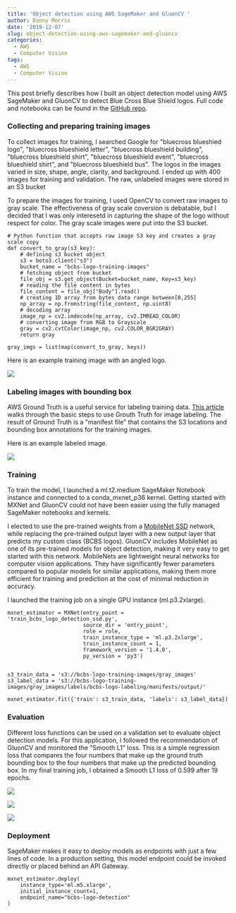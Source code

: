 ```yaml
---
title: 'Object detection using AWS SageMaker and GluonCV '
author: Danny Morris
date: '2019-12-07'
slug: object-detection-using-aws-sagemaker-and-gluoncv
categories:
  - AWS
  - Computer Vision
tags:
  - AWS
  - Computer Vision
---
```


This post briefly describes how I built an object detection model using AWS SageMaker and GluonCV to detect Blue Cross Blue Shield logos. Full code and notebooks can be found in the [GitHub repo](https://github.com/dannymorris/gluoncv-logo-detection).

### Collecting and preparing training images

To collect images for training, I searched Google for "bluecross blueshied logo", "bluecross blueshield letter", "bluecross blueshield building", "bluecross blueshield shirt", "bluecross blueshield event", "bluecross blueshield shirt", and "bluecross blueshield bus". The logos in the images varied in size, shape, angle, clarity, and background. I ended up with 400 images for training and validation. The raw, unlabeled images were stored in an S3 bucket

To prepare the images for training, I used OpenCV to convert raw images to gray scale. The effectiveness of gray scale coversion is debatable, but I decided that I was only interesetd in capturing the shape of the logo without respect for color. The gray scale images were put into the S3 bucket.

```
# Python function that accepts raw image S3 key and creates a gray scale copy
def convert_to_gray(s3_key):
    # defining s3 bucket object
    s3 = boto3.client("s3")
    bucket_name = "bcbs-logo-training-images"
    # fetching object from bucket
    file_obj = s3.get_object(Bucket=bucket_name, Key=s3_key)
    # reading the file content in bytes
    file_content = file_obj["Body"].read()
    # creating 1D array from bytes data range between[0,255]
    np_array = np.fromstring(file_content, np.uint8)
    # decoding array
    image_np = cv2.imdecode(np_array, cv2.IMREAD_COLOR)
    # converting image from RGB to Grayscale
    gray = cv2.cvtColor(image_np, cv2.COLOR_BGR2GRAY)
    return gray
    
gray_imgs = list(map(convert_to_gray, keys))
```

Here is an example training image with an angled logo.

![](/img/bcbs-logo-sample-gray.PNG)

### Labeling images with bounding box

AWS Ground Truth is a useful service for labeling training data. [This article](https://aws.amazon.com/getting-started/tutorials/build-training-datasets-amazon-sagemaker-ground-truth/) walks through the basic steps to use Grouth Truth for image labeling. The result of Ground Truth is a "manifest file" that contains the S3 locations and bounding box annotations for the training images.

Here is an example labeled image.

![](/img/bcbs-logo-sample-label.PNG)

### Training

To train the model, I launched a ml.t2.medium SageMaker Notebook instance and connected to a conda_mxnet_p36 kernel. Getting started with MXNet and GluonCV could not have been easier using the fully managed SageMaker notebooks and kernels.

I elected to use the pre-trained weights from a [MobileNet SSD](https://arxiv.org/pdf/1704.04861.pdf) network, while replacing the pre-trained output layer with a new output layer that predicts my custom class (BCBS logos). GluonCV includes MobileNet as one of its pre-trained models for object detection, making it very easy to get started with this network. MobileNets are lightweight neural networks for computer vision applications. They have significantly fewer parameters compared to popular models for similar applications, making them more efficient for training and prediction at the cost of minimal reduction in accuracy.

I launched the training job on a single GPU instance (ml.p3.2xlarge).

```
mxnet_estimator = MXNet(entry_point = 'train_bcbs_logo_detection_ssd.py',
                        source_dir = 'entry_point',
                        role = role,
                        train_instance_type = 'ml.p3.2xlarge',
                        train_instance_count = 1,
                        framework_version = '1.4.0', 
                        py_version = 'py3')
                        

s3_train_data = 's3://bcbs-logo-training-images/gray_images'
s3_label_data = 's3://bcbs-logo-training-images/gray_images/labels/bcbs-logo-labeling/manifests/output/'

mxnet_estimator.fit({'train': s3_train_data, 'labels': s3_label_data})                       
```

### Evaluation

Different loss functions can be used on a validation set to evaluate object detection models. For this application, I followed the recommendation of GluonCV and monitored the "Smooth L1" loss. This is a simple regression loss that compares the four numbers that make up the ground truth bounding box to the four numbers that make up the predicted bounding box. In my final training job, I obtained a Smooth L1 loss of 0.599 after 19 epochs.

![](/img/bcbs-logo-inference-shirt.PNG)

![](/img/bcbs-logo-inference-member-card.PNG)

![](/img/bcbs-logo-inference-building.PNG)


### Deployment

SageMaker makes it easy to deploy models as endpoints with just a few lines of code. In a production setting, this model endpoint could be invoked directly or placed behind an API Gateway.

```
mxnet_estimator.deploy(
    instance_type='ml.m5.xlarge', 
    initial_instance_count=1,
    endpoint_name="bcbs-logo-detection"
)
```

